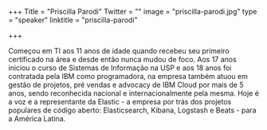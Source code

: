 +++
Title = "Priscilla Parodi"
Twitter = ""
image = "priscilla-parodi.jpg"
type = "speaker"
linktitle = "priscilla-parodi"

+++

Começou em TI aos 11 anos de idade quando recebeu seu primeiro certificado na área e desde então nunca mudou de foco. Aos 17 anos iniciou o curso de Sistemas de Informação na USP e aos 18 anos foi contratada pela IBM como programadora, na empresa também atuou em gestão de projetos, pré vendas e advocacy de IBM Cloud por mais de 5 anos, sendo reconhecida nacional e internacionalmente pela mesma. Hoje é a voz e a representante da Elastic - a empresa por trás dos projetos populares de código aberto: Elasticsearch, Kibana, Logstash e Beats - para a América Latina.
